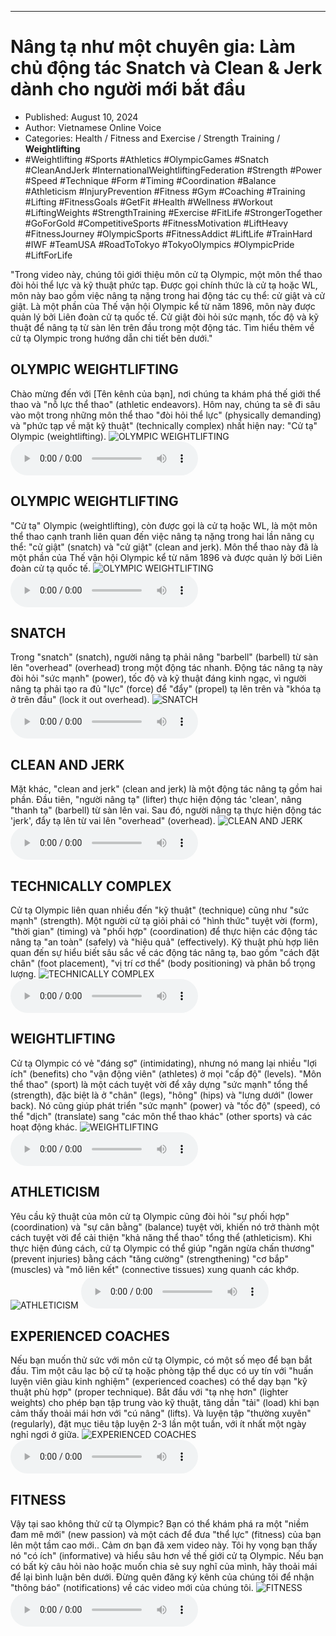 
---

# Nâng tạ như một chuyên gia: Làm chủ động tác Snatch và Clean & Jerk dành cho người mới bắt đầu

- Published: August 10, 2024
- Author: Vietnamese Online Voice
- Categories: Health / Fitness and Exercise / Strength Training / **Weightlifting**
- #Weightlifting #Sports #Athletics #OlympicGames #Snatch #CleanAndJerk #InternationalWeightliftingFederation #Strength #Power #Speed #Technique #Form #Timing #Coordination #Balance #Athleticism #InjuryPrevention #Fitness #Gym #Coaching #Training #Lifting #FitnessGoals #GetFit #Health #Wellness #Workout #LiftingWeights #StrengthTraining #Exercise #FitLife #StrongerTogether #GoForGold #CompetitiveSports #FitnessMotivation #LiftHeavy #FitnessJourney #OlympicSports #FitnessAddict #LiftLife #TrainHard #IWF #TeamUSA #RoadToTokyo #TokyoOlympics #OlympicPride #LiftForLife

"Trong video này, chúng tôi giới thiệu môn cử tạ Olympic, một môn thể thao đòi hỏi thể lực và kỹ thuật phức tạp. Được gọi chính thức là cử tạ hoặc WL, môn này bao gồm việc nâng tạ nặng trong hai động tác cụ thể: cử giật và cử giật. Là một phần của Thế vận hội Olympic kể từ năm 1896, môn này được quản lý bởi Liên đoàn cử tạ quốc tế. Cử giật đòi hỏi sức mạnh, tốc độ và kỹ thuật để nâng tạ từ sàn lên trên đầu trong một động tác. Tìm hiểu thêm về cử tạ Olympic trong hướng dẫn chi tiết bên dưới."


## OLYMPIC WEIGHTLIFTING

Chào mừng đến với [Tên kênh của bạn], nơi chúng ta khám phá thế giới thể thao và "nỗ lực thể thao" (athletic endeavors). Hôm nay, chúng ta sẽ đi sâu vào một trong những môn thể thao "đòi hỏi thể lực" (physically demanding) và "phức tạp về mặt kỹ thuật" (technically complex) nhất hiện nay: "Cử tạ" Olympic (weightlifting).
![OLYMPIC WEIGHTLIFTING](https://http-archiver-apis-production-80.schnworks.com/storage/images/transitions/2024-08-10/transition--11810128372-Montserrat-Thin-673AB7.jpg)
<audio controls>
    <source src="https://http-archiver-apis-production-80.schnworks.com/storage/storage/audio/file-9690603967.mp3" type="audio/mpeg">
</audio>



## OLYMPIC WEIGHTLIFTING

"Cử tạ" Olympic (weightlifting), còn được gọi là cử tạ hoặc WL, là một môn thể thao cạnh tranh liên quan đến việc nâng tạ nặng trong hai lần nâng cụ thể: "cử giật" (snatch) và "cử giật" (clean and jerk). Môn thể thao này đã là một phần của Thế vận hội Olympic kể từ năm 1896 và được quản lý bởi Liên đoàn cử tạ quốc tế.
![OLYMPIC WEIGHTLIFTING](https://http-archiver-apis-production-80.schnworks.com/storage/images/transitions/2024-08-10/transition--19326506867-Montserrat-Thin-1A237E.jpg)
<audio controls>
    <source src="https://http-archiver-apis-production-80.schnworks.com/storage/storage/audio/file-440007535.mp3" type="audio/mpeg">
</audio>



## SNATCH

Trong "snatch" (snatch), người nâng tạ phải nâng "barbell" (barbell) từ sàn lên "overhead" (overhead) trong một động tác nhanh. Động tác nâng tạ này đòi hỏi "sức mạnh" (power), tốc độ và kỹ thuật đáng kinh ngạc, vì người nâng tạ phải tạo ra đủ "lực" (force) để "đẩy" (propel) tạ lên trên và "khóa tạ ở trên đầu" (lock it out overhead).
![SNATCH](https://http-archiver-apis-production-80.schnworks.com/storage/images/transitions/2024-08-10/transition--4915460203-Montserrat-ExtraBold-9C27B0.jpg)
<audio controls>
    <source src="https://http-archiver-apis-production-80.schnworks.com/storage/storage/audio/file-1405544260.mp3" type="audio/mpeg">
</audio>



## CLEAN AND JERK

Mặt khác, "clean and jerk" (clean and jerk) là một động tác nâng tạ gồm hai phần. Đầu tiên, "người nâng tạ" (lifter) thực hiện động tác 'clean', nâng "thanh tạ" (barbell) từ sàn lên vai. Sau đó, người nâng tạ thực hiện động tác 'jerk', đẩy tạ lên từ vai lên "overhead" (overhead).
![CLEAN AND JERK](https://http-archiver-apis-production-80.schnworks.com/storage/images/transitions/2024-08-10/transition-926470356-Montserrat-Black-004895.jpg)
<audio controls>
    <source src="https://http-archiver-apis-production-80.schnworks.com/storage/storage/audio/file-54632580070.mp3" type="audio/mpeg">
</audio>



## TECHNICALLY COMPLEX

Cử tạ Olympic liên quan nhiều đến "kỹ thuật" (technique) cũng như "sức mạnh" (strength). Một người cử tạ giỏi phải có "hình thức" tuyệt vời (form), "thời gian" (timing) và "phối hợp" (coordination) để thực hiện các động tác nâng tạ "an toàn" (safely) và "hiệu quả" (effectively). Kỹ thuật phù hợp liên quan đến sự hiểu biết sâu sắc về các động tác nâng tạ, bao gồm "cách đặt chân" (foot placement), "vị trí cơ thể" (body positioning) và phân bổ trọng lượng.
![TECHNICALLY COMPLEX](https://http-archiver-apis-production-80.schnworks.com/storage/images/transitions/2024-08-10/transition-2646423312-Montserrat-Bold-283593.jpg)
<audio controls>
    <source src="https://http-archiver-apis-production-80.schnworks.com/storage/storage/audio/file-18160424421.mp3" type="audio/mpeg">
</audio>



## WEIGHTLIFTING

Cử tạ Olympic có vẻ "đáng sợ" (intimidating), nhưng nó mang lại nhiều "lợi ích" (benefits) cho "vận động viên" (athletes) ở mọi "cấp độ" (levels). "Môn thể thao" (sport) là một cách tuyệt vời để xây dựng "sức mạnh" tổng thể (strength), đặc biệt là ở "chân" (legs), "hông" (hips) và "lưng dưới" (lower back). Nó cũng giúp phát triển "sức mạnh" (power) và "tốc độ" (speed), có thể "dịch" (translate) sang "các môn thể thao khác" (other sports) và các hoạt động khác.
![WEIGHTLIFTING](https://http-archiver-apis-production-80.schnworks.com/storage/images/transitions/2024-08-10/transition--17388877369-Montserrat-Black-512DA8.jpg)
<audio controls>
    <source src="https://http-archiver-apis-production-80.schnworks.com/storage/storage/audio/file-36748891859.mp3" type="audio/mpeg">
</audio>



## ATHLETICISM

Yêu cầu kỹ thuật của môn cử tạ Olympic cũng đòi hỏi "sự phối hợp" (coordination) và "sự cân bằng" (balance) tuyệt vời, khiến nó trở thành một cách tuyệt vời để cải thiện "khả năng thể thao" tổng thể (athleticism). Khi thực hiện đúng cách, cử tạ Olympic có thể giúp "ngăn ngừa chấn thương" (prevent injuries) bằng cách "tăng cường" (strengthening) "cơ bắp" (muscles) và "mô liên kết" (connective tissues) xung quanh các khớp.
![ATHLETICISM](https://http-archiver-apis-production-80.schnworks.com/storage/images/transitions/2024-08-10/transition-9204963220-Montserrat-Bold-004895.jpg)
<audio controls>
    <source src="https://http-archiver-apis-production-80.schnworks.com/storage/storage/audio/file-24336704108.mp3" type="audio/mpeg">
</audio>



## EXPERIENCED COACHES

Nếu bạn muốn thử sức với môn cử tạ Olympic, có một số mẹo để bạn bắt đầu. Tìm một câu lạc bộ cử tạ hoặc phòng tập thể dục có uy tín với "huấn luyện viên giàu kinh nghiệm" (experienced coaches) có thể dạy bạn "kỹ thuật phù hợp" (proper technique). Bắt đầu với "tạ nhẹ hơn" (lighter weights) cho phép bạn tập trung vào kỹ thuật, tăng dần "tải" (load) khi bạn cảm thấy thoải mái hơn với "cú nâng" (lifts). Và luyện tập "thường xuyên" (regularly), đặt mục tiêu tập luyện 2-3 lần một tuần, với ít nhất một ngày nghỉ ngơi ở giữa.
![EXPERIENCED COACHES](https://http-archiver-apis-production-80.schnworks.com/storage/images/transitions/2024-08-10/transition-36980012439-Montserrat-Regular-283593.jpg)
<audio controls>
    <source src="https://http-archiver-apis-production-80.schnworks.com/storage/storage/audio/file-10206316500.mp3" type="audio/mpeg">
</audio>



## FITNESS

Vậy tại sao không thử cử tạ Olympic? Bạn có thể khám phá ra một "niềm đam mê mới" (new passion) và một cách để đưa "thể lực" (fitness) của bạn lên một tầm cao mới.. Cảm ơn bạn đã xem video này. Tôi hy vọng bạn thấy nó "có ích" (informative) và hiểu sâu hơn về thế giới cử tạ Olympic. Nếu bạn có bất kỳ câu hỏi nào hoặc muốn chia sẻ suy nghĩ của mình, hãy thoải mái để lại bình luận bên dưới. Đừng quên đăng ký kênh của chúng tôi để nhận "thông báo" (notifications) về các video mới của chúng tôi.
![FITNESS](https://http-archiver-apis-production-80.schnworks.com/storage/images/transitions/2024-08-10/transition--21558219122-Montserrat-Bold-283593.jpg)
<audio controls>
    <source src="https://http-archiver-apis-production-80.schnworks.com/storage/storage/audio/file-10640744819.mp3" type="audio/mpeg">
</audio>

